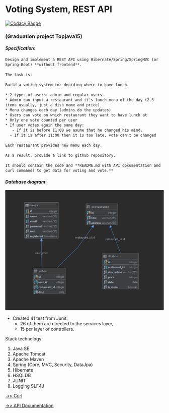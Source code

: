 # Voting System, REST API
[![Codacy Badge](https://api.codacy.com/project/badge/Grade/1a661e8f1e874e1ca7f5a6ce00683e3c)](https://www.codacy.com/app/IzotopRaspadov/Voting-System?utm_source=github.com&amp;utm_medium=referral&amp;utm_content=izotopraspadov/Voting-System&amp;utm_campaign=Badge_Grade)
### (Graduation project Topjava15) 

#### _Specification_:

    Design and implement a REST API using Hibernate/Spring/SpringMVC (or Spring-Boot) **without frontend**.

    The task is:

    Build a voting system for deciding where to have lunch.

    * 2 types of users: admin and regular users
    * Admin can input a restaurant and it's lunch menu of the day (2-5 items usually, just a dish name and price)
    * Menu changes each day (admins do the updates)
    * Users can vote on which restaurant they want to have lunch at
    * Only one vote counted per user
    * If user votes again the same day:
       - If it is before 11:00 we asume that he changed his mind.
      - If it is after 11:00 then it is too late, vote can't be changed

    Each restaurant provides new menu each day.

    As a result, provide a link to github repository.

    It should contain the code and **README.md with API documentation and curl commands to get data for voting and vote.**


#### _Database diagram_:

![diagram](db_diagram.jpg)

* Created 41 test from Junit:
  * 26 of them are directed to the services layer,
  * 15 per layer of controllers.  

Stack technology:
1. Java SE
2. Apache Tomcat
3. Apache Maven
4. Spring (Core, MVC, Security, DataJpa)
5. Hibernate
6. HSQLDB
7. JUNIT
8. Logging SLF4J

[->> Curl](curl.md)

[->> API Documentation](API%20Documentation.md)
